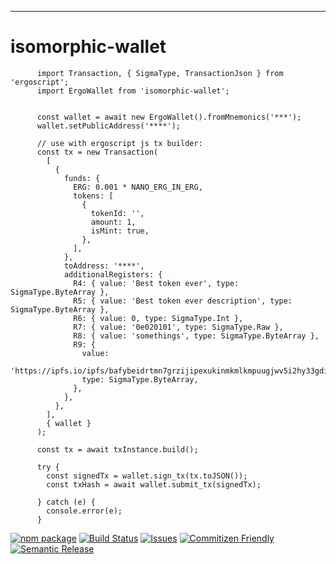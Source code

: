---

# isomorphic-wallet

```
      import Transaction, { SigmaType, TransactionJson } from 'ergoscript';
      import ErgoWallet from 'isomorphic-wallet';


      const wallet = await new ErgoWallet().fromMnemonics('***');
      wallet.setPublicAddress('****');

      // use with ergoscript js tx builder:
      const tx = new Transaction(
        [
          {
            funds: {
              ERG: 0.001 * NANO_ERG_IN_ERG,
              tokens: [
                {
                  tokenId: '',
                  amount: 1,
                  isMint: true,
                },
              ],
            },
            toAddress: '****',
            additionalRegisters: {
              R4: { value: 'Best token ever', type: SigmaType.ByteArray },
              R5: { value: 'Best token ever description', type: SigmaType.ByteArray },
              R6: { value: 0, type: SigmaType.Int },
              R7: { value: '0e020101', type: SigmaType.Raw },
              R8: { value: 'somethings', type: SigmaType.ByteArray },
              R9: {
                value:
                  'https://ipfs.io/ipfs/bafybeidrtmn7grzijipexukinmkmlkmpuugjwv5i2hy33gdipql27myshu',
                type: SigmaType.ByteArray,
              },
            },
          },
        ],
        { wallet }
      );

      const tx = await txInstance.build();

      try {
        const signedTx = wallet.sign_tx(tx.toJSON());
        const txHash = await wallet.submit_tx(signedTx);

      } catch (e) {
        console.error(e);
      }
```
[![npm package][npm-img]][npm-url]
[![Build Status][build-img]][build-url]
[![Issues][issues-img]][issues-url]
[![Commitizen Friendly][commitizen-img]][commitizen-url]
[![Semantic Release][semantic-release-img]][semantic-release-url]

[build-img]: https://github.com/nirvanush/isomorphic-wallet/actions/workflows/release.yml/badge.svg
[build-url]: https://github.com/nirvanush/isomorphic-wallet/actions/workflows/release.yml
[npm-img]: https://img.shields.io/npm/v/isomorphic-wallet
[npm-url]: https://www.npmjs.com/package/isomorphic-wallet
[issues-img]: https://img.shields.io/github/issues/nirvanush/isomorphic-wallet
[issues-url]: https://github.com/nirvanush/isomorphic-wallet/issues
[semantic-release-img]: https://img.shields.io/badge/%20%20%F0%9F%93%A6%F0%9F%9A%80-semantic--release-e10079.svg
[semantic-release-url]: https://github.com/semantic-release/semantic-release
[commitizen-img]: https://img.shields.io/badge/commitizen-friendly-brightgreen.svg
[commitizen-url]: http://commitizen.github.io/cz-cli/

